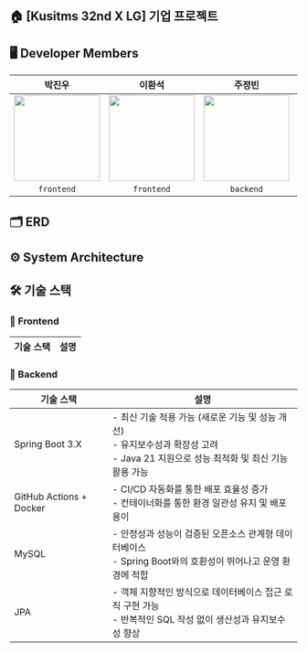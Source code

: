 ## 🏠 [Kusitms 32nd X LG] 기업 프로젝트

## 🖥️ Developer Members
| **박진우** | **이환석** | **주정빈** | **우다현** |
| :--------: | :------: | :--------: | :--------: |
| <a href="https://github.com/nagosu"><img src="https://avatars.githubusercontent.com/u/100352367?v=4" width="150"> | <a href="https://github.com/hwanseok1014"><img src="https://avatars.githubusercontent.com/u/159034916?v=4" width="150"> | <a href="https://github.com/zyovn"><img src="https://avatars.githubusercontent.com/u/166782961?v=4" width="150"> | <a href="https://github.com/dahyun24"><img src="https://avatars.githubusercontent.com/u/123882512?v=4" width="150"> | 
| `frontend` | `frontend` | `backend` | `backend` |

## 🗂️ ERD

## ⚙️ System Architecture

## 🛠️ 기술 스택

### 💙 Frontend
| 기술 스택               | 설명 |
|------------------------|------|

### 💚 Backend
| 기술 스택               | 설명 |
|------------------------|------|
| Spring Boot 3.X    | - 최신 기술 적용 가능 (새로운 기능 및 성능 개선)<br>- 유지보수성과 확장성 고려<br>- Java 21 지원으로 성능 최적화 및 최신 기능 활용 가능 |
| GitHub Actions + Docker | - CI/CD 자동화를 통한 배포 효율성 증가<br>- 컨테이너화를 통한 환경 일관성 유지 및 배포 용이 |
| MySQL              | - 안정성과 성능이 검증된 오픈소스 관계형 데이터베이스<br>- Spring Boot와의 호환성이 뛰어나고 운영 환경에 적합 |
| JPA                | - 객체 지향적인 방식으로 데이터베이스 접근 로직 구현 가능<br>- 반복적인 SQL 작성 없이 생산성과 유지보수성 향상 |
